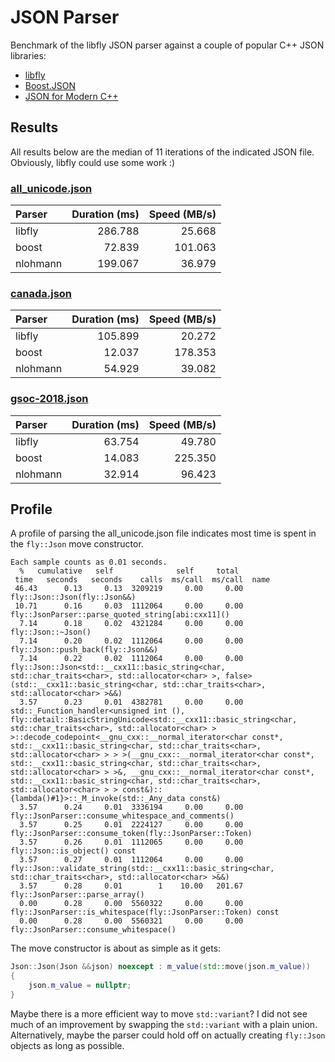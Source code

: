 # JSON Parser

Benchmark of the libfly JSON parser against a couple of popular C++ JSON libraries:

* [libfly](/fly/parser/json_parser.hpp)
* [Boost.JSON](https://github.com/boostorg/json)
* [JSON for Modern C++](https://github.com/nlohmann/json)

## Results

All results below are the median of 11 iterations of the indicated JSON file. Obviously, libfly
could use some work :)

### [all_unicode.json](/test/parser/json/unicode/all_unicode.json)

| Parser   | Duration (ms) | Speed (MB/s) |
| :--      |           --: |          --: |
| libfly   |       286.788 |       25.668 |
| boost    |        72.839 |      101.063 |
| nlohmann |       199.067 |       36.979 |

### [canada.json](/bench/json/data/canada.json)

| Parser   | Duration (ms) | Speed (MB/s) |
| :--      |           --: |          --: |
| libfly   |       105.899 |       20.272 |
| boost    |        12.037 |      178.353 |
| nlohmann |        54.929 |       39.082 |

### [gsoc-2018.json](/bench/json/data/gsoc-2018.json)

| Parser   | Duration (ms) | Speed (MB/s) |
| :--      |           --: |          --: |
| libfly   |        63.754 |       49.780 |
| boost    |        14.083 |      225.350 |
| nlohmann |        32.914 |       96.423 |


## Profile

A profile of parsing the all_unicode.json file indicates most time is spent in the `fly::Json` move
constructor.

```
Each sample counts as 0.01 seconds.
  %   cumulative   self              self     total
 time   seconds   seconds    calls  ms/call  ms/call  name
 46.43      0.13     0.13  3209219     0.00     0.00  fly::Json::Json(fly::Json&&)
 10.71      0.16     0.03  1112064     0.00     0.00  fly::JsonParser::parse_quoted_string[abi:cxx11]()
  7.14      0.18     0.02  4321284     0.00     0.00  fly::Json::~Json()
  7.14      0.20     0.02  1112064     0.00     0.00  fly::Json::push_back(fly::Json&&)
  7.14      0.22     0.02  1112064     0.00     0.00  fly::Json::Json<std::__cxx11::basic_string<char, std::char_traits<char>, std::allocator<char> >, false>(std::__cxx11::basic_string<char, std::char_traits<char>, std::allocator<char> >&&)
  3.57      0.23     0.01  4382781     0.00     0.00  std::_Function_handler<unsigned int (), fly::detail::BasicStringUnicode<std::__cxx11::basic_string<char, std::char_traits<char>, std::allocator<char> > >::decode_codepoint<__gnu_cxx::__normal_iterator<char const*, std::__cxx11::basic_string<char, std::char_traits<char>, std::allocator<char> > > >(__gnu_cxx::__normal_iterator<char const*, std::__cxx11::basic_string<char, std::char_traits<char>, std::allocator<char> > >&, __gnu_cxx::__normal_iterator<char const*, std::__cxx11::basic_string<char, std::char_traits<char>, std::allocator<char> > > const&)::{lambda()#1}>::_M_invoke(std::_Any_data const&)
  3.57      0.24     0.01  3336194     0.00     0.00  fly::JsonParser::consume_whitespace_and_comments()
  3.57      0.25     0.01  2224127     0.00     0.00  fly::JsonParser::consume_token(fly::JsonParser::Token)
  3.57      0.26     0.01  1112065     0.00     0.00  fly::Json::is_object() const
  3.57      0.27     0.01  1112064     0.00     0.00  fly::Json::validate_string(std::__cxx11::basic_string<char, std::char_traits<char>, std::allocator<char> >&&)
  3.57      0.28     0.01        1    10.00   201.67  fly::JsonParser::parse_array()
  0.00      0.28     0.00  5560322     0.00     0.00  fly::JsonParser::is_whitespace(fly::JsonParser::Token) const
  0.00      0.28     0.00  5560321     0.00     0.00  fly::JsonParser::consume_whitespace()
```

The move constructor is about as simple as it gets:

```c++
Json::Json(Json &&json) noexcept : m_value(std::move(json.m_value))
{
    json.m_value = nullptr;
}
```

Maybe there is a more efficient way to move `std::variant`? I did not see much of an improvement by
swapping the `std::variant` with a plain union. Alternatively, maybe the parser could hold off on
actually creating `fly::Json` objects as long as possible.
